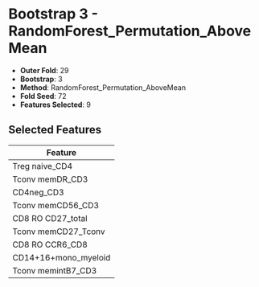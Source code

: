 # Bootstrap 3 - RandomForest_Permutation_AboveMean

- **Outer Fold**: 29
- **Bootstrap**: 3
- **Method**: RandomForest_Permutation_AboveMean
- **Fold Seed**: 72
- **Features Selected**: 9

## Selected Features

| Feature |
|---------|
| Treg naive_CD4 |
| Tconv memDR_CD3 |
| CD4neg_CD3 |
| Tconv memCD56_CD3 |
| CD8 RO CD27_total |
| Tconv memCD27_Tconv |
| CD8 RO CCR6_CD8 |
| CD14+16+mono_myeloid |
| Tconv memintB7_CD3 |
